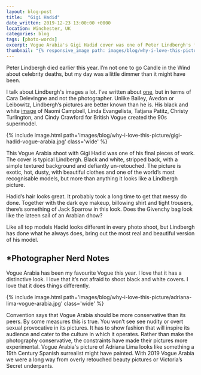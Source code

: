 ```yaml
---
layout: blog-post
title:  "Gigi Hadid"
date_written: 2019-12-23 13:00:00 +0000
location: Winchester, UK
categories: blog
tags: [photo-words]
excerpt: Vogue Arabia's Gigi Hadid cover was one of Peter Lindbergh's final shoots. Black and white, stripped back, with a simple textured background and defiantly un-retouched, this is a typical, beautiful Lindbergh image.
thumbnail: "{% responsive_image path: images/blog/why-i-love-this-picture/gigi-hadid-vogue-arabia.jpg class: wide %}"
---
```

Peter Lindbergh died earlier this year. I’m not one to go Candle in the Wind about celebrity deaths, but my day was a little dimmer than it might have been.

I talk about Lindbergh's images a lot. I’ve written about [one](https://www.darrenshaw.org/blog/2018/07/01/cara-delevingne.html), but in terms of Cara Delevingne and not the photographer. Unlike Bailey, Avedon or Leibowitz, Lindbergh’s pictures are better known than he is. His black and white [image](https://www.theguardian.com/artanddesign/2017/jun/14/peter-lindberghs-best-photograph-supermodel-vogue-naomi-campbell-linda-evangelista-christy-turlington) of Naomi Campbell, Linda Evangelista, Tatjana Patitz, Christy Turlington, and Cindy Crawford for British Vogue created the 90s supermodel.

{% include image.html path='images/blog/why-i-love-this-picture/gigi-hadid-vogue-arabia.jpg' class='wide' %}

This Vogue Arabia shoot with Gigi Hadid was one of his final pieces of work. The cover is typical Lindbergh. Black and white, stripped back, with a simple textured background and defiantly un-retouched. The picture is exotic, hot, dusty, with beautiful clothes and one of the world’s most recognisable models, but more than anything it looks like a Lindbergh picture.

Hadid’s hair looks great. It probably took a long time to get that messy do done. Together with the dark eye makeup, billowing shirt and tight trousers, there’s something of Jack Sparrow in this look. Does the Givenchy bag look like the lateen sail of an Arabian dhow?

Like all top models Hadid looks different in every photo shoot, but Lindbergh has done what he always does, bring out the most real and beautiful version of his model.

## \*Photographer Nerd Notes
Vogue Arabia has been my favourite Vogue this year. I love that it has a distinctive look. I love that it’s not afraid to shoot black and white covers. I love that it does things differently.

{% include image.html path='images/blog/why-i-love-this-picture/adriana-lima-vogue-arabia.jpg' class='wide' %}

Convention says that Vogue Arabia should be more conservative than its peers. By some measures this is true. You won’t see see nudity or overt sexual provocative in its pictures. It has to show fashion that will inspire its audience and cater to the culture in which it operates. Rather than make the photography conservative, the constraints have made their pictures more experimental. Vogue Arabia's picture of Adriana Lima looks like something a 19th Century Spanish surrealist might have painted. With 2019 Vogue Arabia we were a long way from overly retouched beauty pictures or Victoria’s Secret underpants.

